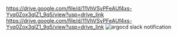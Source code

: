 https://drive.google.com/file/d/11VhVSyPFeAUf4xs-Yyq0Zox3qIZ1_9q5/view?usp=drive_link
https://drive.google.com/file/d/11VhVSyPFeAUf4xs-Yyq0Zox3qIZ1_9q5/view?usp=drive_link
![argocd slack notification](https://github.com/user-attachments/assets/299ebef5-9391-4d88-9b62-2922a0a19b07)
